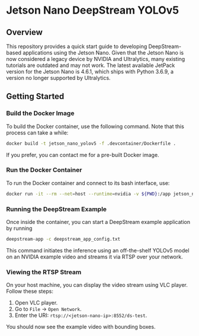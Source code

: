 # Jetson Nano DeepStream YOLOv5

## Overview
This repository provides a quick start guide to developing DeepStream-based applications using the Jetson Nano. Given that the Jetson Nano is now considered a legacy device by NVIDIA and Ultralytics, many existing tutorials are outdated and may not work. The latest available JetPack version for the Jetson Nano is 4.6.1, which ships with Python 3.6.9, a version no longer supported by Ultralytics.

## Getting Started

### Build the Docker Image
To build the Docker container, use the following command. Note that this process can take a while:

```sh
docker build -t jetson_nano_yolov5 -f .devcontainer/Dockerfile .
```
If you prefer, you can contact me for a pre-built Docker image.

### Run the Docker Container
To run the Docker container and connect to its bash interface, use:
```sh
docker run -it --rm --net=host --runtime=nvidia -v ${PWD}:/app jetson_nano_yolov5 bash
```

### Running the DeepStream Example
Once inside the container, you can start a DeepStream example application by running
```sh
deepstream-app -c deepstream_app_config.txt
```
This command initiates the inference using an off-the-shelf YOLOv5 model on an NVIDIA example video and streams it via RTSP over your network.

### Viewing the RTSP Stream
On your host machine, you can display the video stream using VLC player. Follow these steps:
1. Open VLC player.
2. Go to `File` -> `Open Network`.
3. Enter the URI: `rtsp://<jetson-nano-ip>:8552/ds-test`.
   
You should now see the example video with bounding boxes.
